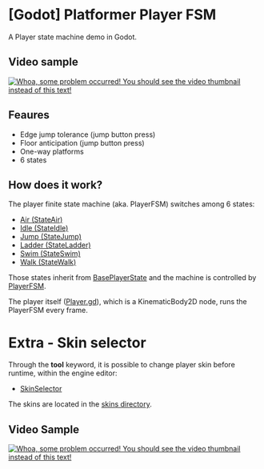 # [Godot] Platformer Player FSM
A Player state machine demo in Godot.

## Video sample
[![Whoa, some problem occurred! You should see the video thumbnail instead of this text!](http://img.youtube.com/vi/L62vRaYsDRw/0.jpg)](http://www.youtube.com/watch?v=L62vRaYsDRw)

## Feaures
 - Edge jump tolerance (jump button press)
 - Floor anticipation (jump button press)
 - One-way platforms
 - 6 states

## How does it work?
The player finite state machine (aka. PlayerFSM) switches among 6 states:
 - [Air (StateAir)](Scenes/Player/StateAir.gd)
 - [Idle (StateIdle)](Scenes/Player/StateIdle.gd)
 - [Jump (StateJump)](Scenes/Player/StateJump.gd)
 - [Ladder (StateLadder)](Scenes/Player/StateLadder.gd)
 - [Swim (StateSwim)](Scenes/Player/StateSwim.gd)
 - [Walk (StateWalk)](Scenes/Player/StateWalk.gd)

Those states inherit from [BasePlayerState](Scenes/Player/BasePlayerState.gd) and the machine is controlled by [PlayerFSM](Scenes/Player/PlayerFSM.gd).

The player itself ([Player.gd](Scenes/Player/Player.gd)), which is a KinematicBody2D node, runs the PlayerFSM every frame.

# Extra - Skin selector
Through the **tool** keyword, it is possible to change player skin before runtime, within the engine editor:
 - [SkinSelector](Scenes/Player/SkinSelector.gd)

The skins are located in the [skins directory](Sprites/Player).

## Video Sample
[![Whoa, some problem occurred! You should see the video thumbnail instead of this text!](http://img.youtube.com/vi/3_7PjK7vzG4/0.jpg)](http://www.youtube.com/watch?v=3_7PjK7vzG4)

